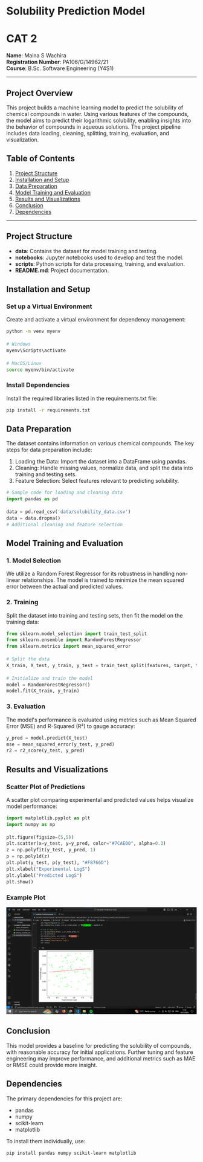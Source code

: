 # Solubility Prediction Model
# CAT 2

**Name**: Maina S Wachira  
**Registration Number**: PA106/G/14962/21  
**Course**: B.Sc. Software Engineering (Y4S1)

---

## Project Overview

This project builds a machine learning model to predict the solubility of chemical compounds in water. Using various features of the compounds, the model aims to predict their logarithmic solubility, enabling insights into the behavior of compounds in aqueous solutions. The project pipeline includes data loading, cleaning, splitting, training, evaluation, and visualization.

## Table of Contents

1. [Project Structure](#project-structure)
2. [Installation and Setup](#installation-and-setup)
3. [Data Preparation](#data-preparation)
4. [Model Training and Evaluation](#model-training-and-evaluation)
5. [Results and Visualizations](#results-and-visualizations)
6. [Conclusion](#conclusion)
7. [Dependencies](#dependencies)

---

## Project Structure

- **data**: Contains the dataset for model training and testing.
- **notebooks**: Jupyter notebooks used to develop and test the model.
- **scripts**: Python scripts for data processing, training, and evaluation.
- **README.md**: Project documentation.

## Installation and Setup

### Set up a Virtual Environment

Create and activate a virtual environment for dependency management:

```bash
python -m venv myenv

# Windows
myenv\Scripts\activate

# MacOS/Linux
source myenv/bin/activate
```

### Install Dependencies

Install the required libraries listed in the requirements.txt file:

```bash
pip install -r requirements.txt
```

## Data Preparation

The dataset contains information on various chemical compounds. The key steps for data preparation include:

1. Loading the Data: Import the dataset into a DataFrame using pandas.
2. Cleaning: Handle missing values, normalize data, and split the data into training and testing sets.
3. Feature Selection: Select features relevant to predicting solubility.

```python
# Sample code for loading and cleaning data
import pandas as pd

data = pd.read_csv('data/solubility_data.csv')
data = data.dropna()
# Additional cleaning and feature selection
```

## Model Training and Evaluation

### 1. Model Selection

We utilize a Random Forest Regressor for its robustness in handling non-linear relationships. The model is trained to minimize the mean squared error between the actual and predicted values.

### 2. Training

Split the dataset into training and testing sets, then fit the model on the training data:

```python
from sklearn.model_selection import train_test_split
from sklearn.ensemble import RandomForestRegressor
from sklearn.metrics import mean_squared_error

# Split the data
X_train, X_test, y_train, y_test = train_test_split(features, target, test_size=0.2, random_state=42)

# Initialize and train the model
model = RandomForestRegressor()
model.fit(X_train, y_train)
```

### 3. Evaluation

The model's performance is evaluated using metrics such as Mean Squared Error (MSE) and R-Squared (R²) to gauge accuracy:

```python
y_pred = model.predict(X_test)
mse = mean_squared_error(y_test, y_pred)
r2 = r2_score(y_test, y_pred)
```

## Results and Visualizations

### Scatter Plot of Predictions

A scatter plot comparing experimental and predicted values helps visualize model performance:

```python
import matplotlib.pyplot as plt
import numpy as np

plt.figure(figsize=(5,5))
plt.scatter(x=y_test, y=y_pred, color="#7CAE00", alpha=0.3)
z = np.polyfit(y_test, y_pred, 1)
p = np.poly1d(z)
plt.plot(y_test, p(y_test), "#F8766D")
plt.xlabel("Experimental LogS")
plt.ylabel("Predicted LogS")
plt.show()
```

### Example Plot
![Scatter plot of predictions](https://github.com/Simonwachira7318/Solubility-Prediction/blob/main/image.png)

## Conclusion

This model provides a baseline for predicting the solubility of compounds, with reasonable accuracy for initial applications. Further tuning and feature engineering may improve performance, and additional metrics such as MAE or RMSE could provide more insight.

## Dependencies

The primary dependencies for this project are:
- pandas
- numpy
- scikit-learn
- matplotlib

To install them individually, use:

```bash
pip install pandas numpy scikit-learn matplotlib
```
